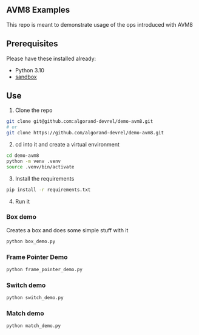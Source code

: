 AVM8 Examples
---------------

This repo is meant to demonstrate usage of the ops introduced with AVM8


Prerequisites
-------------

Please have these installed already:

- Python 3.10
- [sandbox](https://github.com/algorand/sandbox)


Use
-----

1) Clone the repo

```sh
git clone git@github.com:algorand-devrel/demo-avm8.git 
# or
git clone https://github.com/algorand-devrel/demo-avm8.git
```
2) cd into it and create a virtual environment

```sh
cd demo-avm8
python -m venv .venv
source .venv/bin/activate
```

3) Install the requirements

```sh
pip install -r requirements.txt
```
4) Run it

### Box demo

Creates a box and does some simple stuff with it

```sh
python box_demo.py
```

### Frame Pointer Demo

```sh
python frame_pointer_demo.py
```

### Switch demo

```sh
python switch_demo.py
```

### Match demo

```sh
python match_demo.py
```